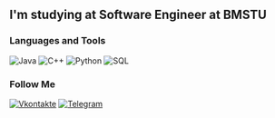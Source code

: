 ## I'm studying at Software Engineer at BMSTU


### Languages and Tools
![Java](https://img.shields.io/badge/-Java-284051?style=flat-square&logo=java&logoColor=FFB414)
![C++](https://img.shields.io/badge/-C++-284051?style=flat-square&logo=C%2b%2b&logoColor=6295CC)
![Python](https://img.shields.io/badge/-Python-284051?style=flat-square&logo=Python&logoColor=FFB414)
![SQL](https://img.shields.io/badge/-SQL-284051?style=flat-square&logo=mysql&logoColor=FFB414)

### Follow Me
[![Vkontakte](https://img.shields.io/badge/-VKONTAKTE-284051?style=flat-square&logo=Vk)](https://vk.com/id234619812) 
[![Telegram](https://img.shields.io/badge/-TELEGRAM-284051?style=flat-square&logo=Telegram)](https://t.me/gafram) 